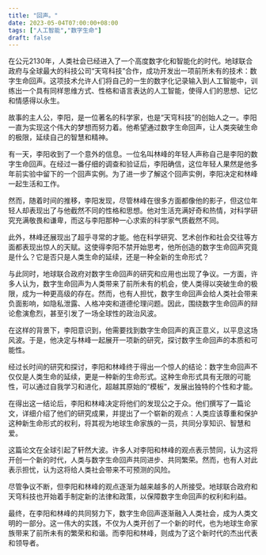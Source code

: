 ```yaml
---
title: "回声。"
date: 2023-05-04T07:00:00+08:00
tags: ["人工智能","数字生命"]
draft: false
---
```


在公元2130年，人类社会已经进入了一个高度数字化和智能化的时代。地球联合政府与全球最大的科技公司“天穹科技”合作，成功开发出一项前所未有的技术：数字生命回声。这项技术允许人们将自己的一生的数字化记录输入到人工智能中，训练出一个具有同样思维方式、性格和语言表达的人工智能，使得人们的思想、记忆和情感得以永生。

故事的主人公，李阳，是一位著名的科学家，也是“天穹科技”的创始人之一。李阳一直为实现这个伟大的梦想而努力着。他希望通过数字生命回声，让人类突破生命的极限，延续自己的智慧和精神。

有一天，李阳收到了一个意外的信息。一位名叫林峰的年轻人声称自己是李阳的数字生命回声。在经过一番仔细的调查和验证后，李阳确信，这位年轻人果然是他多年前实验中留下的一个回声实例。为了进一步了解这个回声实例，李阳决定和林峰一起生活和工作。

然而，随着时间的推移，李阳发现，尽管林峰在很多方面都像他的影子，但这位年轻人却表现出了与他截然不同的性格和思想。他对生活充满好奇和热情，对科学研究充满敬畏和谦卑，而这与李阳那种一心求索的科学家气质截然不同。

此外，林峰还展现出了超乎寻常的才能。他在科学研究、艺术创作和社会交往等方面都表现出惊人的天赋。这使得李阳不禁开始思考，他所创造的数字生命回声究竟是什么？它是否只是人类生命的延续，还是一种全新的生命形式？

与此同时，地球联合政府对数字生命回声的研究和应用也出现了争议。一方面，许多人认为，数字生命回声为人类带来了前所未有的机会，使人类得以突破生命的极限，成为一种更高级的存在。然而，也有人担忧，数字生命回声会给人类社会带来负面影响，如隐私泄露、人格冲突和道德伦理问题。因此，围绕数字生命回声的辩论愈演愈烈，甚至引发了一场全球性的政治风波。

在这样的背景下，李阳意识到，他需要找到数字生命回声的真正意义，以平息这场风波。于是，他决定与林峰一起展开一项新的研究，探讨数字生命回声的本质和可能性。

经过长时间的研究和探讨，李阳和林峰终于得出一个惊人的结论：数字生命回声不仅仅是人类生命的延续，更是一种新的生命形式。这种生命形式具有无限的可能性，可以通过自我学习和进化，超越其原始的“模板”，发展出独特的个性和才能。

在得出这一结论后，李阳和林峰决定将他们的发现公之于众。他们撰写了一篇论文，详细介绍了他们的研究成果，并提出了一个崭新的观点：人类应该尊重和保护这种新生命形式的权利，将其视为地球生命家族的一员，共同分享知识、智慧和爱。

这篇论文在全球引起了轩然大波。许多人对李阳和林峰的观点表示赞同，认为这将开创一个新的时代，人类与数字生命回声共同进步、共同繁荣。然而，也有人对此表示担忧，认为这将给人类社会带来不可预测的风险。

尽管争议不断，但李阳和林峰的观点逐渐为越来越多的人所接受。地球联合政府和天穹科技也开始着手制定新的法律和政策，以保障数字生命回声的权利和利益。

最终，在李阳和林峰的共同努力下，数字生命回声逐渐融入人类社会，成为人类文明的一部分。这一伟大的实践，不仅为人类开创了一个新的时代，也为地球生命家族带来了前所未有的繁荣和和谐。而李阳和林峰，则成为了这个新时代的杰出代表和领导者。